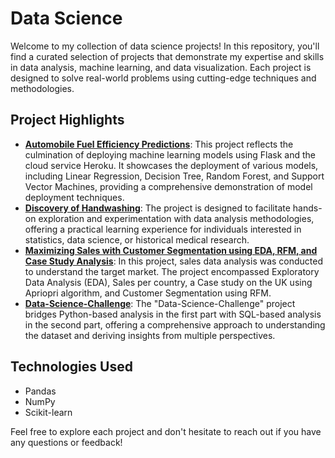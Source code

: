 # Data Science

Welcome to my collection of data science projects! In this repository, you'll find a curated selection of projects that demonstrate my expertise and skills in data analysis, machine learning, and data visualization. Each project is designed to solve real-world problems using cutting-edge techniques and methodologies.

## Project Highlights
- **[Automobile Fuel Efficiency Predictions](https://github.com/jahnvisikligar/Data-Science_projects/tree/main/Automobile%20fuel%20efficiency%20predictions)**: This project reflects the culmination of deploying machine learning models using Flask and the cloud service Heroku. It showcases the deployment of various models, including Linear Regression, Decision Tree, Random Forest, and Support Vector Machines, providing a comprehensive demonstration of model deployment techniques.
- **[Discovery of Handwashing](https://github.com/jahnvisikligar/Data-Science_projects/tree/main/Discovery-of-Handwashing)**: The project is designed to facilitate hands-on exploration and experimentation with data analysis methodologies, offering a practical learning experience for individuals interested in statistics, data science, or historical medical research.
- **[Maximizing Sales with Customer Segmentation using EDA, RFM, and Case Study Analysis](https://github.com/jahnvisikligar/Data-Science_projects/tree/main/Maximizing%20Sales%20with%20Customer%20Segmentation%20using%20EDA%2C%20RFM%2C%20and%20Case%20Study%20Analysis)**: In this project, sales data analysis was conducted to understand the target market. The project encompassed Exploratory Data Analysis (EDA), Sales per country, a Case study on the UK using Apriopri algorithm, and Customer Segmentation using RFM.
- **[Data-Science-Challenge](https://github.com/jahnvisikligar/Data-Science_projects/tree/main/Shopify%20Data%20Science%20challenge)**: The "Data-Science-Challenge" project bridges Python-based analysis in the first part with SQL-based analysis in the second part, offering a comprehensive approach to understanding the dataset and deriving insights from multiple perspectives.

## Technologies Used

- Pandas
- NumPy
- Scikit-learn

Feel free to explore each project and don't hesitate to reach out if you have any questions or feedback!
